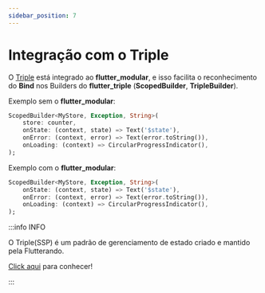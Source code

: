 ```yaml
---
sidebar_position: 7
---
```


# Integração com o Triple

O [Triple](https://triple.flutterando.com.br/docs/getting-started/using-flutter-triple) está integrado ao **flutter_modular**,
e isso facilita o reconhecimento do **Bind** nos Builders do **flutter_triple** (**ScopedBuilder**, **TripleBuilder**).

Exemplo sem o **flutter_modular**:
```dart
ScopedBuilder<MyStore, Exception, String>(
    store: counter,
    onState: (context, state) => Text('$state'),
    onError: (context, error) => Text(error.toString()),
    onLoading: (context) => CircularProgressIndicator(),
);
```
Exemplo com o **flutter_modular**:
```dart
ScopedBuilder<MyStore, Exception, String>(
    onState: (context, state) => Text('$state'),
    onError: (context, error) => Text(error.toString()),
    onLoading: (context) => CircularProgressIndicator(),
);
```

:::info INFO

O Triple(SSP) é um padrão de gerenciamento de estado criado e mantido pela Flutterando.

[Click aqui](https://triple.flutterando.com.br) para conhecer!

:::